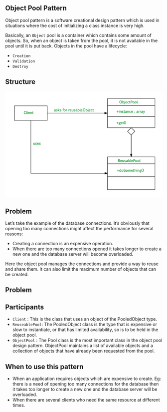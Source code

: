 ## Object Pool Pattern
Object pool pattern is a software creational design pattern which is used in situations where the cost of initializing a
class instance is very high.

Basically, an `Object` pool is a container which contains some amount of objects. So, when an object is taken from the 
pool, it is not available in the pool until it is put back. Objects in the pool have a lifecycle:

- `Creation`
- `Validation`
- `Destroy`

## Structure
![](../../../../../../../../docs/img/object-pool-pattern.jpg)

## Problem
Let’s take the example of the database connections. 
It’s obviously that opening too many connections might affect the performance for several reasons:

- Creating a connection is an expensive operation.
- When there are too many connections opened it takes longer to create a new one and the database server will become
 overloaded.
 
Here the object pool manages the connections and provide a way to reuse and share them. 
It can also limit the maximum number of objects that can be created.

## Problem

## Participants
- `Client` : This is the class that uses an object of the PooledObject type.
- `ReuseablePool`: The PooledObject class is the type that is expensive or slow to instantiate, or that has limited
availability, so is to be held in the object pool.
- `ObjectPool` : The Pool class is the most important class in the object pool design pattern. ObjectPool maintains a
list of available objects and a collection of objects that have already been requested from the pool.

## When to use this pattern
- When an application requires objects which are expensive to create. Eg: there is a need of opening too many 
connections for the database then it takes too longer to create a new one and the database server will be overloaded.
- When there are several clients who need the same resource at different times.
